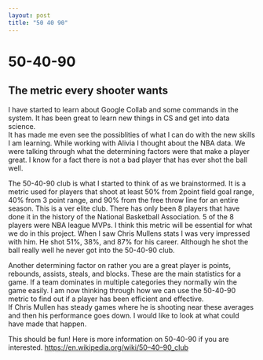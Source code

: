 ```yaml
---
layout: post
title: "50 40 90"
---
```


# 50-40-90
## The metric every shooter wants

I have started to learn about Google Collab and some commands in the system.  It has been great to learn new things in CS and get into data science.  
It has made me even see the possiblities of what I can do with the new skills I am learning.  While working with Alivia I thought about the NBA data. 
We were talking through what the determining factors were that make a player great.  I know for a fact there is not a bad player that has ever shot the ball well.

The 50-40-90 club is what I started to think of as we brainstormed.  It is a metric used for players that shoot at least 50% from 2point field goal range, 40% from 3 point range,
and 90% from the free throw line for an entire season.  This is a ver elite club.  There has only been 8 players that have done it in the history of the National Basketball Association. 
5 of the 8 players were NBA league MVPs. I think this metric will be essential for what we do in this project.  When I saw Chris Mullens stats I was very impressed with him. 
He shot 51%, 38%, and 87% for his career.  Although he shot the ball really well he never got into the 50-40-90 club.  

Another determining factor on rather you are a great player is points, rebounds, assists, steals, and blocks.  These are the main statistics for a game.  If a team dominates 
in multiple categories they normally win the game easily.  I am now thinking through how we can use the 50-40-90 metric to find out if a player has been efficient and effective.  
If Chris Mullen has steady games where he is shooting near these averages and then his performance goes down.  I would like to look at what could have made that happen.  

This should be fun! Here is more information on 50-40-90 if you are interested.  https://en.wikipedia.org/wiki/50–40–90_club

